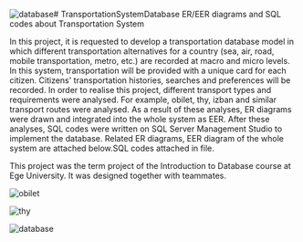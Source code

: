 ![database](https://github.com/Mustafashn/TransportationSystemDatabase/assets/101469713/069f93c6-c445-4070-9823-b0576c016937)# TransportationSystemDatabase
ER/EER diagrams and SQL codes about Transportation System

In this project, it is requested to develop a transportation database model in which different transportation alternatives for a country (sea, air, road, mobile transportation, metro, etc.) are recorded at macro and micro levels. In this system, transportation will be provided with a unique card for each citizen. Citizens' transportation histories, searches and preferences will be recorded.
In order to realise this project, different transport types and requirements were analysed. For example, obilet, thy, izban and similar transport routes were analysed. As a result of these analyses, ER diagrams were drawn and integrated into the whole system as EER.
After these analyses, SQL codes were written on SQL Server Management Studio to implement the database.
Related ER diagrams, EER diagram of the whole system are attached below.SQL codes attached in file.

This project was the term project of the Introduction to Database course at Ege University. It was designed together with teammates.



![obilet](https://github.com/Mustafashn/TransportationSystemDatabase/assets/101469713/5ee33be5-6f45-45b7-aa49-4b1a5ca35e55)


![thy](https://github.com/Mustafashn/TransportationSystemDatabase/assets/101469713/cbeed569-ccc7-44b3-bfaf-7364e6683324)




![database](https://github.com/Mustafashn/TransportationSystemDatabase/assets/101469713/93db1ed0-d2fb-48b4-9e73-81b79af028db)

